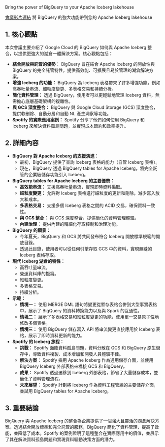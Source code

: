 Bring the power of BigQuery to your Apache Iceberg lakehouse

[會議影片連結](https://www.youtube.com/watch?v=ik6gS35HWCs)
將 BigQuery 的強大功能帶到您的 Apache Iceberg lakehouse

## 1. 核心觀點

本次會議主要介紹了 Google Cloud 的 BigQuery 如何與 Apache Iceberg 整合，以提供更強大的湖倉一體解決方案。核心觀點包括：

*   **結合開放與託管的優勢：** BigQuery 旨在結合 Apache Iceberg 的開放性與 BigQuery 的完全託管特性，提供高效能、可擴展且易於管理的湖倉解決方案。
*   **增強 Iceberg 的功能：** BigQuery 為 Iceberg 表格帶來了許多增強功能，例如高吞吐量串流、細粒度變更、多表格交易和持續分析。
*   **簡化資料管理：** 透過 BigQuery，使用者可以更輕鬆地管理 Iceberg 資料，無需擔心底層基礎架構的複雜性。
*   **與 GCS 深度整合：** BigQuery 與 Google Cloud Storage (GCS) 深度整合，提供軟刪除、自動分層和自動 NL 產生洞察等功能。
*   **Spotify 的實際應用案例：** Spotify 分享了他們如何使用 BigQuery 和 Iceberg 來解決資料孤島問題，並實現成本節約和效率提升。

## 2. 詳細內容

*   **BigQuery 對 Apache Iceberg 的支援演進：**
    *   最初，BigQuery 提供了查詢 Iceberg 表格的能力（自管 Iceberg 表格）。
    *   現在，BigQuery 透過 BigQuery tables for Apache Iceberg，將完全託管的企業級儲存功能引入 Iceberg。
*   **BigQuery tables for Apache Iceberg 的主要優勢：**
    *   **高效能串流：** 支援高吞吐量串流，實現即時資料攝取。
    *   **細粒度變更：** 允許對 Iceberg 表格進行細粒度的更新和刪除，減少寫入放大和成本。
    *   **多表格交易：** 支援多個 Iceberg 表格之間的 ACID 交易，確保資料一致性。
    *   **與 GCS 整合：** 與 GCS 深度整合，提供簡化的資料管理體驗。
    *   **內建治理：** 提供內建的精細化存取控制和治理功能。
*   **BigQuery 的願景：**
    *   今年夏天，BigQuery 和 GCS 將共同發布符合 Iceberg 開放標準規範的開放目錄。
    *   透過此目錄，使用者可以從任何引擎存取 GCS 中的資料，實現無縫的 Iceberg 表格存取。
*   **現代 Iceberg 湖倉的特性：**
    *   高吞吐量串流。
    *   營運資料庫的複寫。
    *   細粒度變更。
    *   多表格交易。
    *   持續分析。
*   **示範：**
    *   **情境一：** 使用 MERGE DML 語句將變更從暫存表格合併到大型事實表格中，展示了 BigQuery 的資料轉換能力以及與 Spark 的互通性。
    *   **情境二：** 展示了多表格交易和細粒度變更的功能，使用單一交易原子性地修改多個表格。
    *   **情境三：** 使用 BigQuery 儲存寫入 API 將串流變更直接應用於 Iceberg 表格，展示了即時資料更新的能力。
*   **Spotify 的 Iceberg 旅程：**
    *   **挑戰：** Spotify 面臨資料孤島問題，資料分散在 GCS 和 BigQuery 原生儲存中，導致資料複製、成本增加和開發人員體驗不佳。
    *   **解決方案：** Spotify 採用 Apache Iceberg 作為通用儲存介面，並使用 BigQuery Iceberg 外部表格來橋接 GCS 和 BigQuery。
    *   **成果：** Spotify 透過遷移到 Iceberg 外部表格，節省了大量儲存成本，並簡化了資料管理流程。
    *   **未來展望：** Spotify 計劃將 Iceberg 作為資料工程管線的主要儲存介面，並試用 BigQuery tables for Apache Iceberg。

## 3. 重要結論

BigQuery 與 Apache Iceberg 的整合為企業提供了一個強大且靈活的湖倉解決方案。透過結合開放標準和完全託管的服務，BigQuery 簡化了資料管理，提高了效能，並降低了成本。Spotify 的案例證明了這種整合在實際應用中的價值，並展示了其在解決資料孤島問題和實現資料驅動決策方面的潛力。
